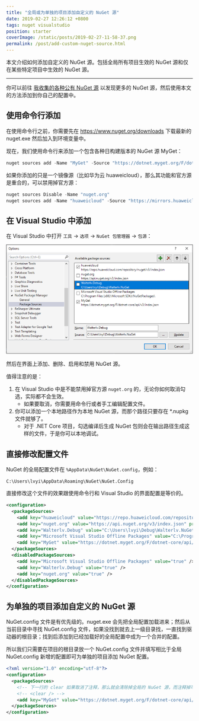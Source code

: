 ```yaml
---
title: "全局或为单独的项目添加自定义的 NuGet 源"
date: 2019-02-27 12:26:12 +0800
tags: nuget visualstudio
position: starter
coverImage: /static/posts/2019-02-27-11-58-37.png
permalink: /post/add-custom-nuget-source.html
---
```


本文介绍如何添加自定义的 NuGet 源。包括全局所有项目生效的 NuGet 源和仅在某些特定项目中生效的 NuGet 源。

---

你可以前往 [我收集的各种公有 NuGet 源](/post/public-nuget-sources) 以发现更多的 NuGet 源，然后使用本文的方法添加到你自己的配置中。

<div id="toc"></div>

## 使用命令行添加

在使用命令行之前，你需要先在 <https://www.nuget.org/downloads> 下载最新的 nuget.exe 然后加入到环境变量中。

现在，我们使用命令行来添加一个包含各种日构建版本的 NuGet 源 MyGet：

```powershell
nuget sources add -Name "MyGet" -Source "https://dotnet.myget.org/F/dotnet-core/api/v3/index.json"
```

如果你添加的只是一个镜像源（比如华为云 huaweicloud），那么其功能和官方源是重合的，可以禁用掉官方源：

```powershell
nuget sources Disable -Name "nuget.org"
nuget sources add -Name "huaweicloud" -Source "https://mirrors.huaweicloud.com/repository/nuget/v3/index.json"
```

## 在 Visual Studio 中添加

在 Visual Studio 中打开 `工具` -> `选项` -> `NuGet 包管理器` -> `包源`：

![管理包源](/static/posts/2019-02-27-11-58-37.png)

然后在界面上添加、删除、启用和禁用 NuGet 源。

值得注意的是：

1. 在 Visual Studio 中是不能禁用掉官方源 `nuget.org` 的，无论你如何取消勾选，实际都不会生效。
    - 如果要取消，你需要用命令行或者手工编辑配置文件。
1. 你可以添加一个本地路径作为本地 NuGet 源，而那个路径只要存在 *.nupkg 文件就够了。
    - 对于 .NET Core 项目，勾选编译后生成 NuGet 包则会在输出路径生成这样的文件，于是你可以本地调试。

## 直接修改配置文件

NuGet 的全局配置文件在 `%AppData\NuGet\NuGet.config`，例如：

```
C:\Users\lvyi\AppData\Roaming\NuGet\NuGet.Config
```

直接修改这个文件的效果跟使用命令行和 Visual Studio 的界面配置是等价的。

```xml
<configuration>
  <packageSources>
    <add key="huaweicloud" value="https://repo.huaweicloud.com/repository/nuget/v3/index.json" />
    <add key="nuget.org" value="https://api.nuget.org/v3/index.json" protocolVersion="3" />
    <add key="Walterlv.Debug" value="C:\Users\lvyi\Debug\Walterlv.NuGet" />
    <add key="Microsoft Visual Studio Offline Packages" value="C:\Program Files (x86)\Microsoft SDKs\NuGetPackages\" />
    <add key="MyGet" value="https://dotnet.myget.org/F/dotnet-core/api/v3/index.json" />
  </packageSources>
  <disabledPackageSources>
    <add key="Microsoft Visual Studio Offline Packages" value="true" />
    <add key="Walterlv.Debug" value="true" />
    <add key="nuget.org" value="true" />
  </disabledPackageSources>
</configuration>
```

## 为单独的项目添加自定义的 NuGet 源

NuGet.config 文件是有优先级的。nuget.exe 会先把全局配置加载进来；然后从当前目录中寻找 NuGet.config 文件，如果没找到就去上一级目录找，一直找到驱动器的根目录；找到后添加到已经加载好的全局配置中成为一个合并的配置。

所以我们只需要在项目的根目录放一个 NuGet.config 文件并填写相比于全局 NuGet.config 新增的配置即可为单独的项目添加 NuGet 配置。

```xml
<?xml version="1.0" encoding="utf-8"?>
<configuration>
  <packageSources>
    <!-- 下一行的 clear 如果取消了注释，那么就会清除掉全局的 NuGet 源，而注释掉可以继承全局 NuGet 源，只是额外添加。 -->
    <!-- <clear /> -->
    <add key="MyGet" value="https://dotnet.myget.org/F/dotnet-core/api/v3/index.json" />
  </packageSources>
</configuration>
```


